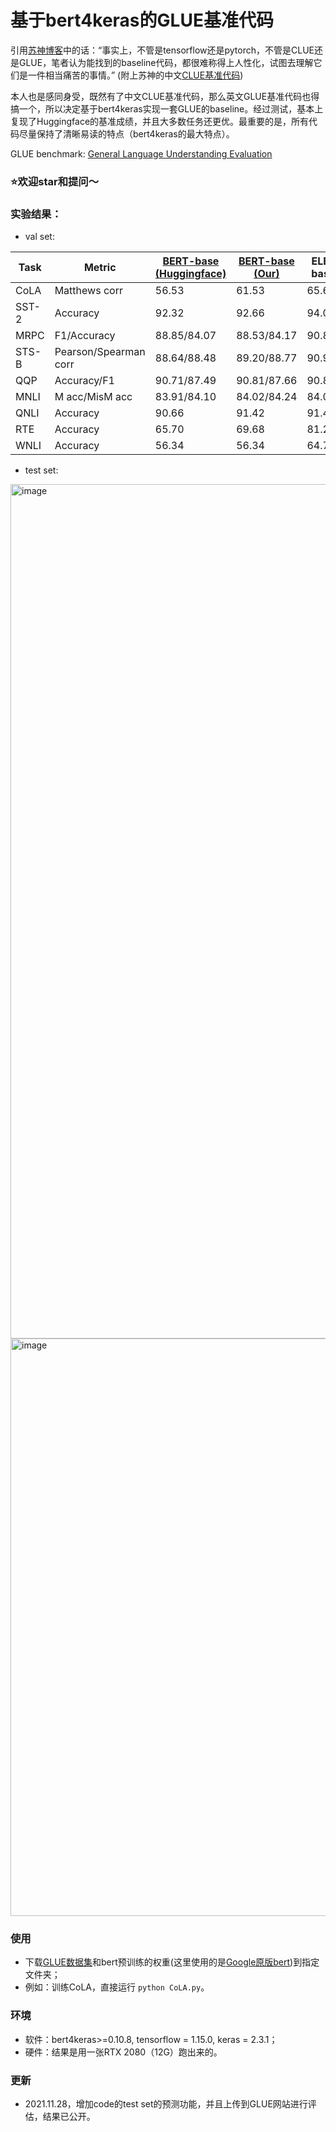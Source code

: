 # 基于bert4keras的GLUE基准代码

引用[苏神博客](https://kexue.fm/archives/8739)中的话：“事实上，不管是tensorflow还是pytorch，不管是CLUE还是GLUE，笔者认为能找到的baseline代码，都很难称得上人性化，试图去理解它们是一件相当痛苦的事情。” (附上苏神的中文[CLUE基准代码](https://github.com/bojone/CLUE-bert4keras))

本人也是感同身受，既然有了中文CLUE基准代码，那么英文GLUE基准代码也得搞一个，所以决定基于bert4keras实现一套GLUE的baseline。经过测试，基本上复现了Huggingface的基准成绩，并且大多数任务还更优。最重要的是，所有代码尽量保持了清晰易读的特点（bert4keras的最大特点）。

GLUE benchmark: [General Language Understanding
Evaluation](https://gluebenchmark.com/)

### ⭐️欢迎star和提问～

### 实验结果：
- val set:

| Task  | Metric                       | [BERT-base (Huggingface)](https://github.com/huggingface/transformers/tree/master/examples/pytorch/text-classification?fbclid=IwAR0Y4_Eer7ovaEJpRMpE1S91AsrOdEK97-iah6mupW9RATs2XMPVzQZCNz8) | [BERT-base (Our)](https://github.com/nishiwen1214/GLUE-bert4keras)|ELECTRA-base (Our)|
|-------|------------------------------|-------------|---------------|---------------|
| CoLA  | Matthews corr                | 56.53       | 61.53         |65.63          |
| SST-2 | Accuracy                     | 92.32       | 92.66         |94.04          |
| MRPC  | F1/Accuracy                  | 88.85/84.07 | 88.53/84.17   |90.83/87.71    |
| STS-B | Pearson/Spearman corr        | 88.64/88.48 | 89.20/88.77   |90.97/90.79    |
| QQP   | Accuracy/F1                  | 90.71/87.49 | 90.81/87.66   |90.81/87.66    |
| MNLI  | M acc/MisM acc               | 83.91/84.10 | 84.02/84.24   |84.02/84.24    |
| QNLI  | Accuracy                     | 90.66       | 91.42         |91.42          |
| RTE   | Accuracy                     | 65.70       | 69.68         |81.23          |
| WNLI  | Accuracy                     | 56.34       | 56.34         |64.79          |

- test set:
<img width="1367" alt="image" src="https://user-images.githubusercontent.com/56249874/143742252-4a2d69ba-2f6a-4989-a5f8-f69e1db56691.png">
<img width="924" alt="image" src="https://user-images.githubusercontent.com/56249874/143735793-762babad-f43b-482e-87b5-61210720a34f.png">

### 使用
- 下载[GLUE数据集](https://gluebenchmark.com/)和bert预训练的权重(这里使用的是[Google原版bert](https://github.com/google-research/bert))到指定文件夹；
- 例如：训练CoLA，直接运行 `python CoLA.py`。

### 环境
- 软件：bert4keras>=0.10.8, tensorflow = 1.15.0, keras = 2.3.1；
- 硬件：结果是用一张RTX 2080（12G）跑出来的。

### 更新
- 2021.11.28，增加code的test set的预测功能，并且上传到GLUE网站进行评估，结果已公开。
